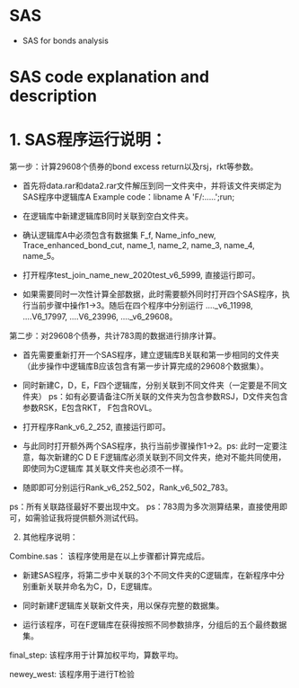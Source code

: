 # SAS
* SAS for bonds analysis

# SAS code explanation and description

# 1. SAS程序运行说明：

第一步：计算29608个债券的bond excess return以及rsj，rkt等参数。

* 首先将data.rar和data2.rar文件解压到同一文件夹中，并将该文件夹绑定为SAS程序中逻辑库A Example code：libname A 'F/:.....';run;

* 在逻辑库中新建逻辑库B同时关联到空白文件夹。

* 确认逻辑库A中必须包含有数据集 F_f, Name_info_new, Trace_enhanced_bond_cut, name_1, name_2, name_3, name_4, name_5。

* 打开程序test_join_name_new_2020test_v6_5999, 直接运行即可。

* 如果需要同时一次性计算全部数据，此时需要额外同时打开四个SAS程序，执行当前步骤中操作1->3。随后在四个程序中分别运行 ...._v6_11998, ....V6_17997, ....V6_23996,  ...._v6_29608。


第二步：对29608个债券，共计783周的数据进行排序计算。

* 首先需要重新打开一个SAS程序，建立逻辑库B关联和第一步相同的文件夹（此步操作中逻辑库B应该包含有第一步计算完成的29608个数据集）。

* 同时新建C，D，E，F四个逻辑库，分别关联到不同文件夹（一定要是不同文件夹） ps：如有必要请备注C所关联的文件夹为包含参数RSJ，D文件夹包含参数RSK，E包含RKT， F包含ROVL。

* 打开程序Rank_v6_2_252, 直接运行即可。

* 与此同时打开额外两个SAS程序，执行当前步骤操作1->2。ps: 此时一定要注意，每次新建的C D E F逻辑库必须关联到不同文件夹，绝对不能共同使用，即使同为C逻辑库 其关联文件夹也必须不一样。

* 随即即可分别运行Rank_v6_252_502，Rank_v6_502_783。

ps：所有关联路径最好不要出现中文。
ps：783周为多次测算结果，直接使用即可，如需验证我将提供额外测试代码。



2. 其他程序说明：

Combine.sas： 该程序使用是在以上步骤都计算完成后。

* 新建SAS程序，将第二步中关联的3个不同文件夹的C逻辑库，在新程序中分别重新关联并命名为C，D，E逻辑库。

* 同时新建F逻辑库关联新文件夹，用以保存完整的数据集。

* 运行该程序，可在F逻辑库在获得按照不同参数排序，分组后的五个最终数据集。

final_step:  该程序用于计算加权平均，算数平均。

newey_west:  该程序用于进行T检验
